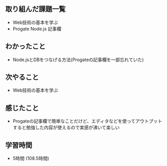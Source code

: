 ## 取り組んだ課題一覧
- Web技術の基本を学ぶ
- Progate Node.js 記事欄
## わかったこと
- Node.jsとDBをつなげる方法(Progateの記事欄を一部忘れていた)
## 次やること
- Web技術の基本を学ぶ
## 感じたこと
- Progateの記事欄で簡単なことだけど、エディタなどを使ってアウトプットすると勉強した内容が使えるので実感が沸いて楽しい
## 学習時間
- 5時間 (108.5時間)
